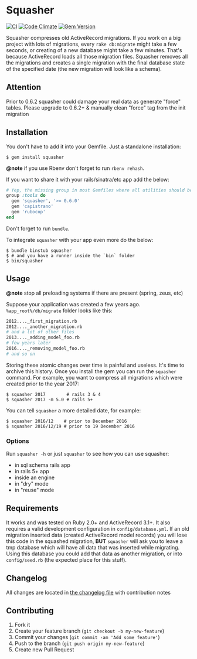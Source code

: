 # Squasher

[![CI](https://github.com/jalkoby/squasher/actions/workflows/ci.yml/badge.svg)](https://github.com/jalkoby/squasher/actions/workflows/ci.yml)
[![Code Climate](https://codeclimate.com/github/jalkoby/squasher.svg)](https://codeclimate.com/github/jalkoby/squasher)
[![Gem Version](https://badge.fury.io/rb/squasher.svg)](http://badge.fury.io/rb/squasher)

Squasher compresses old ActiveRecord migrations. If you work on a big project with lots of migrations, every `rake db:migrate` might take a few seconds, or creating of a new database might take a few minutes. That's because ActiveRecord loads all those migration files. Squasher removes all the migrations and creates a single migration with the final database state of the specified date (the new migration will look like a schema).

## Attention
Prior to 0.6.2 squasher could damage your real data as generate "force" tables. Please upgrade to 0.6.2+ & manually clean "force" tag from the init migration

## Installation

You don't have to add it into your Gemfile. Just a standalone installation:

    $ gem install squasher

**@note** if you use Rbenv don't forget to run `rbenv rehash`.

If you want to share it with your rails/sinatra/etc app add the below:

```ruby
# Yep, the missing group in most Gemfiles where all utilities should be!
group :tools do
  gem 'squasher', '>= 0.6.0'
  gem 'capistrano'
  gem 'rubocop'
end
```

Don't forget to run `bundle`.

To integrate `squasher` with your app even more do the below:

    $ bundle binstub squasher
    $ # and you have a runner inside the `bin` folder
    $ bin/squasher

## Usage

**@note** stop all preloading systems if there are present (spring, zeus, etc)

Suppose your application was created a few years ago. `%app_root%/db/migrate` folder looks like this:
```bash
2012...._first_migration.rb
2012...._another_migration.rb
# and a lot of other files
2013...._adding_model_foo.rb
# few years later
2016...._removing_model_foo.rb
# and so on
```

Storing these atomic changes over time is painful and useless. It's time to archive this history. Once you install the gem you can run the `squasher` command. For example, you want to compress all migrations which were created prior to the year 2017:

    $ squasher 2017        # rails 3 & 4
    $ squasher 2017 -m 5.0 # rails 5+

You can tell `squasher` a more detailed date, for example:

    $ squasher 2016/12    # prior to December 2016
    $ squasher 2016/12/19 # prior to 19 December 2016

### Options

Run `squasher -h` or just `squasher` to see how you can use squasher:

- in sql schema rails app
- in rails 5+ app
- inside an engine
- in "dry" mode
- in "reuse" mode

## Requirements

It works and was tested on Ruby 2.0+ and ActiveRecord 3.1+. It also requires a valid development configuration in `config/database.yml`.
If an old migration inserted data (created ActiveRecord model records) you will lose this code in the squashed migration, **BUT** `squasher` will ask you to leave a tmp database which will have all data that was inserted while migrating. Using this database you could add that data as another migration, or into `config/seed.rb` (the expected place for this stuff).

## Changelog

All changes are located in [the changelog file](CHANGELOG.md) with contribution notes

## Contributing

1. Fork it
2. Create your feature branch (`git checkout -b my-new-feature`)
3. Commit your changes (`git commit -am 'Add some feature'`)
4. Push to the branch (`git push origin my-new-feature`)
5. Create new Pull Request
